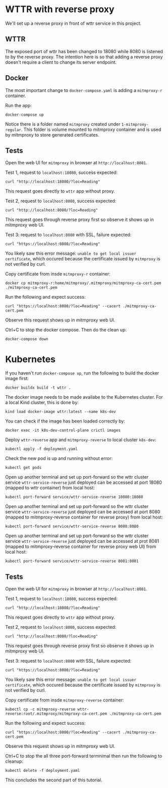 # WTTR with reverse proxy
We'll set up a reverse proxy in front of wttr service in this project.

## WTTR
The exposed port of wttr has been changed to 18080 while 8080 is listened to by the reverse proxy. The intention here is so that adding a reverse proxy doesn't require a client to change its server endpoint.

## Docker
The most important change to `docker-compose.yaml` is adding a `mitmproxy-r` container.

Run the app:
```
docker-compose up
```
Notice there is a folder named `mitmproxy` created under `1-mitmproxy-regular`. This folder is volume mounted to mitmproxy container and is used by mitmproxy to store generated certificates.

## Tests
Open the web UI for `mitmproxy` in browser at `http://localhost:8081`.

Test 1, request to `localhost:18080`, success expected:
```
curl "http://localhost:18080/?loc=Reading"
```
This request goes directly to `wttr` app without proxy.

Test 2, request to `localhost:8080`, success expected:
```
curl "http://localhost:8080/?loc=Reading"
```
This request goes through reverse proxy first so observe it shows up in mitmproxy web UI.

Test 3: request to `localhost:8080` with SSL, failure expected:
```
curl "https://localhost:8080/?loc=Reading"
```
You likely saw this error message: `unable to get local issuer certificate`, which occured because the certificate issued by `mitmproxy` is not verified by curl.

Copy certificate from insde `mitmproxy-r` container:
```
docker cp mitmproxy-r:home/mitmproxy/.mitmproxy/mitmproxy-ca-cert.pem ./mitmproxy-ca-cert.pem
```
Run the following and expect success:
```
curl "https://localhost:8080/?loc=Reading" --cacert ./mitmproxy-ca-cert.pem
```
Observe this request shows up in mitmproxy web UI.

Ctrl+C to stop the docker compose. Then do the clean up:
```
docker-compose down
```

# Kubernetes
If you haven't run `docker-compose up`, run the following to build the docker image first:
```
docker buildx build -t wttr .
```
The docker image needs to be made availabe to the Kubernetes cluster. For a local Kind cluster, this is done by:
```
kind load docker-image wttr:latest --name k8s-dev
```
You can check if the image has been loaded correctly by:
```
docker exec -it k8s-dev-control-plane crictl images
```
Deploy `wttr-reverse` app and `mitmproxy-reverse` to local cluster `k8s-dev`:
```
kubectl apply -f deployment.yaml
```
Check the new pod is up and running without error:
```
kubectl get pods
```
Open up another terminal and set up port-forward so the wttr cluster service `wttr-service-reverse` just deployed can be accessed at port 18080 (mapped to wttr container) from local host:
```
kubectl port-forward service/wttr-service-reverse 18080:18080
```
Open up another terminal and set up port-forward so the wttr cluster service `wttr-service-reverse` just deployed can be accessed at port 8080 (mapped to mitmproxy-reverse container for reverse proxy) from local host:
```
kubectl port-forward service/wttr-service-reverse 8080:8080
```
Open up another terminal and set up port-forward so the wttr cluster service `wttr-service-reverse` just deployed can be accessed at prot 8081 (mapped to mitmproxy-reverse container for reverse proxy web UI) from local host:
```
kubectl port-forward service/wttr-service-reverse 8081:8081
```
## Tests
Open the web UI for `mitmproxy` in browser at `http://localhost:8081`.

Test 1, request to `localhost:18080`, success expected:
```
curl "http://localhost:18080/?loc=Reading"
```
This request goes directly to `wttr` app without proxy.

Test 2, request to `localhost:8080`, success expected:
```
curl "http://localhost:8080/?loc=Reading"
```
This request goes through reverse proxy first so observe it shows up in mitmproxy web UI.

Test 3: request to `localhost:8080` with SSL, failure expected:
```
curl "https://localhost:8080/?loc=Reading"
```
You likely saw this error message: `unable to get local issuer certificate`, which occured because the certificate issued by `mitmproxy` is not verified by curl.

Copy certificate from insde `mitmproxy-reverse` container:
```
kubectl cp -c mitmproxy-reverse wttr-reverse:root/.mitmproxy/mitmproxy-ca-cert.pem ./mitmproxy-ca-cert.pem
```
Run the following and expect success:
```
curl "https://localhost:8080/?loc=Reading" --cacert ./mitmproxy-ca-cert.pem
```
Observe this request shows up in mitmproxy web UI.

Ctrl+C to stop the all three port-forward termnimal then run the following to cleanup:
```
kubectl delete -f deployment.yaml
```

This concludes the second part of this tutorial.
